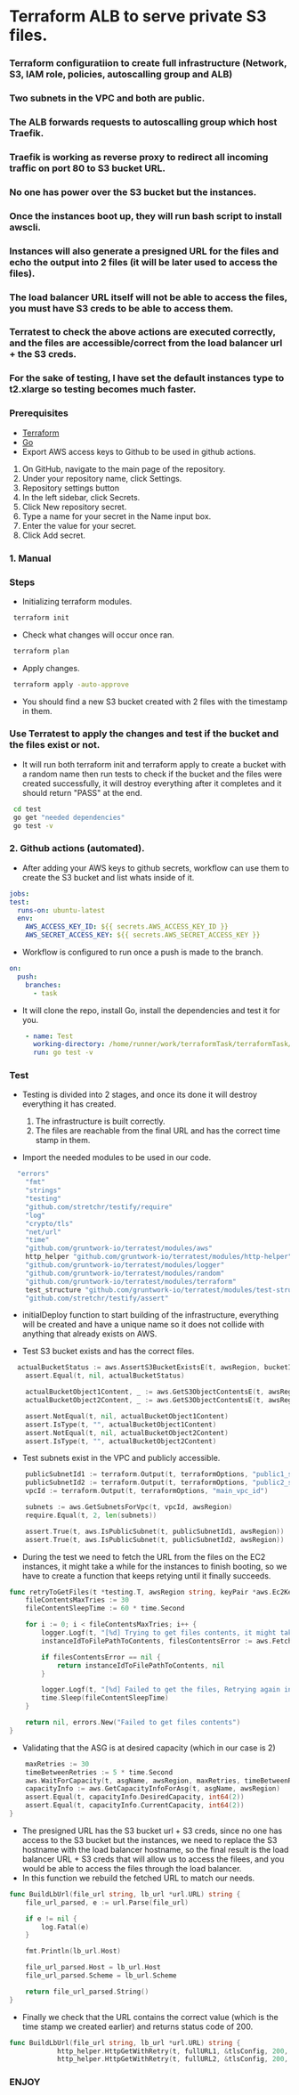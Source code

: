 # Terraform ALB to serve private S3 files.

### Terraform configuratiion to create full infrastructure (Network, S3, IAM role, policies, autoscalling group and ALB)
### Two subnets in the VPC and both are public.
### The ALB forwards requests to autoscalling group which host Traefik.
### Traefik is working as reverse proxy to redirect all incoming traffic on port 80 to S3 bucket URL.
### No one has power over the S3 bucket but the instances.
### Once the instances boot up, they will run bash script to install awscli.
### Instances will also generate a presigned URL for the files and echo the output into 2 files (it will be later used to access the files).
### The load balancer URL itself will not be able to access the files, you must have S3 creds to be able to access them.
### Terratest to check the above actions are executed correctly, and the files are accessible/correct from the load balancer url + the S3 creds.

### For the sake of testing, I have set the default instances type to t2.xlarge so testing becomes much faster.

### Prerequisites
* [Terraform](https://www.terraform.io/downloads.html)
* [Go](https://golang.org/dl/)
* Export AWS access keys to Github to be used in github actions.

1. On GitHub, navigate to the main page of the repository.
2. Under your repository name, click  Settings.
3. Repository settings button
4. In the left sidebar, click Secrets.
5. Click New repository secret.
6. Type a name for your secret in the Name input box.
7. Enter the value for your secret.
8. Click Add secret.


### 1. Manual

### Steps
* Initializing terraform modules.
 ```sh
  terraform init
  ``` 

* Check what changes will occur once ran.
 ```sh
  terraform plan
  ``` 
* Apply changes.
 ```sh
  terraform apply -auto-approve
  ``` 

* You should find a new S3 bucket created with 2 files with the timestamp in them.

### Use Terratest to apply the changes and test if the bucket and the files exist or not.
* It will run both terraform init and terraform apply to create a bucket with a random name then run tests to check if the bucket and the files were created successfully, it will destroy everything after it completes and it should return "PASS" at the end.
 ```sh
  cd test
  go get "needed dependencies"
  go test -v
  ```
  
### 2. Github actions (automated).
  
 * After adding your AWS keys to github secrets, workflow can use them to create the S3 bucket and list whats inside of it.
 
  ```yaml
jobs:
  test:
    runs-on: ubuntu-latest
    env:
      AWS_ACCESS_KEY_ID: ${{ secrets.AWS_ACCESS_KEY_ID }}
      AWS_SECRET_ACCESS_KEY: ${{ secrets.AWS_SECRET_ACCESS_KEY }}
```

* Workflow is configured to run once a push is made to the branch.
```yaml
on: 
  push:
    branches:
      - task
```


* It will clone the repo, install Go, install the dependencies and test it for you.

```yaml
    - name: Test
      working-directory: /home/runner/work/terraformTask/terraformTask/test
      run: go test -v
```

### Test
* Testing is divided into 2 stages, and once its done it will destroy everything it has created.
  1. The infrastructure is built correctly.
  2. The files are reachable from the final URL and has the correct time stamp in them.

* Import the needed modules to be used in our code.

```go
  "errors"
	"fmt"
	"strings"
	"testing"
	"github.com/stretchr/testify/require"
	"log"
	"crypto/tls"
	"net/url"
	"time"
	"github.com/gruntwork-io/terratest/modules/aws"
	http_helper "github.com/gruntwork-io/terratest/modules/http-helper"
	"github.com/gruntwork-io/terratest/modules/logger"
	"github.com/gruntwork-io/terratest/modules/random"
	"github.com/gruntwork-io/terratest/modules/terraform"
	test_structure "github.com/gruntwork-io/terratest/modules/test-structure"
	"github.com/stretchr/testify/assert"
```

* initialDeploy function to start building of the infrastructure, everything will be created and have a unique name so it does not collide with anything that already exists on AWS.

* Test S3 bucket exists and has the correct files.

```go
  actualBucketStatus := aws.AssertS3BucketExistsE(t, awsRegion, bucketID)
	assert.Equal(t, nil, actualBucketStatus)

	actualBucketObject1Content, _ := aws.GetS3ObjectContentsE(t, awsRegion, bucketID, "test1.txt")
	actualBucketObject2Content, _ := aws.GetS3ObjectContentsE(t, awsRegion, bucketID, "testt2.txt")

	assert.NotEqual(t, nil, actualBucketObject1Content)
	assert.IsType(t, "", actualBucketObject1Content)
	assert.NotEqual(t, nil, actualBucketObject2Content)
	assert.IsType(t, "", actualBucketObject2Content)
```

* Test subnets exist in the VPC and publicly accessible.

```go
	publicSubnetId1 := terraform.Output(t, terraformOptions, "public1_subnet_id")
	publicSubnetId2 := terraform.Output(t, terraformOptions, "public2_subnet_id")
	vpcId := terraform.Output(t, terraformOptions, "main_vpc_id")

	subnets := aws.GetSubnetsForVpc(t, vpcId, awsRegion)
	require.Equal(t, 2, len(subnets))

	assert.True(t, aws.IsPublicSubnet(t, publicSubnetId1, awsRegion))
	assert.True(t, aws.IsPublicSubnet(t, publicSubnetId2, awsRegion))
```

* During the test we need to fetch the URL from the files on the EC2 instances, it might take a while for the instances to finish booting, so we have to create a function that keeps retying until it finally succeeds.

```go
func retryToGetFiles(t *testing.T, awsRegion string, keyPair *aws.Ec2Keypair, asgName string, file1 string, file2 string) (map[string]map[string]string, error) {
	fileContentsMaxTries := 30
	fileContentSleepTime := 60 * time.Second

	for i := 0; i < fileContentsMaxTries; i++ {
		logger.Logf(t, "[%d] Trying to get files contents, it might take a while", i)
		instanceIdToFilePathToContents, filesContentsError := aws.FetchContentsOfFilesFromAsgE(t, awsRegion, "ubuntu", keyPair, asgName, true, file1, file2)

		if filesContentsError == nil {
			return instanceIdToFilePathToContents, nil
		}

		logger.Logf(t, "[%d] Failed to get the files, Retrying again in 1 minute ....", i)
		time.Sleep(fileContentSleepTime)
	}

	return nil, errors.New("Failed to get files contents")
}
```

* Validating that the ASG is at desired capacity (which in our case is 2)

```go
	maxRetries := 30
	timeBetweenRetries := 5 * time.Second
	aws.WaitForCapacity(t, asgName, awsRegion, maxRetries, timeBetweenRetries)
	capacityInfo := aws.GetCapacityInfoForAsg(t, asgName, awsRegion)
	assert.Equal(t, capacityInfo.DesiredCapacity, int64(2))
	assert.Equal(t, capacityInfo.CurrentCapacity, int64(2))
}
```

* The presigned URL has the S3 bucket url + S3 creds, since no one has access to the S3 bucket but the instances, we need to replace the S3 hostname with the load balancer hostname, so the final result is the load balancer URL + S3 creds that will allow us to access the filees, and you would be able to access the files through the load balancer.
* In this function we rebuild the fetched URL to match our needs.

```go
func BuildLbUrl(file_url string, lb_url *url.URL) string {
	file_url_parsed, e := url.Parse(file_url)

	if e != nil {
		log.Fatal(e)
	}

	fmt.Println(lb_url.Host)

	file_url_parsed.Host = lb_url.Host
	file_url_parsed.Scheme = lb_url.Scheme

	return file_url_parsed.String()
}
```

* Finally we check that the URL contains the correct value (which is the time stamp we created earlier) and returns status code of 200.

```go
func BuildLbUrl(file_url string, lb_url *url.URL) string {
			http_helper.HttpGetWithRetry(t, fullURL1, &tlsConfig, 200, expectedText, maxRetries, timeBetweenRetries)
			http_helper.HttpGetWithRetry(t, fullURL2, &tlsConfig, 200, expectedText, maxRetries, timeBetweenRetries)
```


### ENJOY
